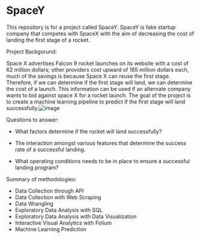 # SpaceY 
This repository is for a project called SpaceY. SpaceY is fake startup company that competes with SpaceX with the aim of decreasing the cost of landing the first stage of a rocket. 


Project Backgorund:

Space X advertises Falcon 9 rocket launches on its website with a cost of 62 million dollars; other providers cost upward of 165 million dollars each, much of the savings is because Space X can reuse the first stage. Therefore, if we can determine if the first stage will land, we can determine the cost of a launch. This information can be used if an alternate company wants to bid against space X for a rocket launch. The goal of the project is to create a machine learning pipeline to predict if the first stage will land successfully.![image](https://user-images.githubusercontent.com/87971695/223581787-dee9ca02-c1a8-4d8e-92e9-66e9fe731c35.png)

Questions to answer:
- What factors determine if the rocket will land successfully?

- The interaction amongst various features that determine the success rate of a successful landing.

- What operating conditions needs to be in place to ensure a successful landing program?


Summary of methodologies:

- Data Collection through API
- Data Collection with Web Scraping
- Data Wrangling
- Exploratory Data Analysis with SQL
- Exploratory Data Analysis with Data Visualization
- Interactive Visual Analytics with Folium
- Machine Learning Prediction
